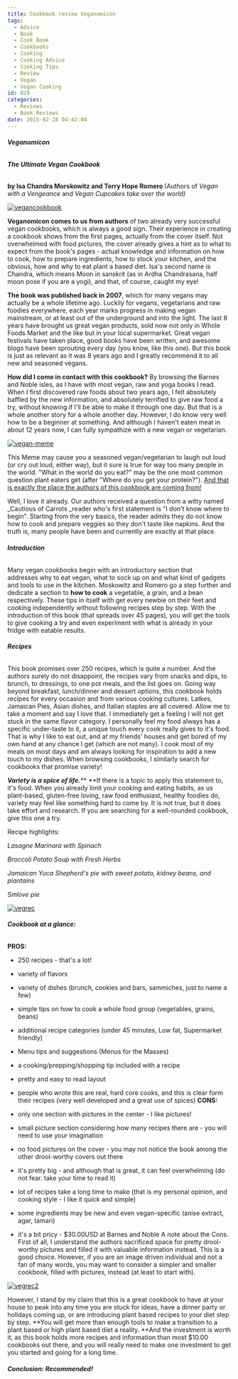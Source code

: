 ```yaml
---
title: Cookbook review Veganomicon
tags:
  - Advice
  - Book
  - Cook Book
  - Cookbooks
  - Cooking
  - Cooking Advice
  - Cooking Tips
  - Review
  - Vegan
  - Vegan Cooking
id: 829
categories:
  - Reviews
  - Book Reviews
date: 2015-02-28 04:42:04
---
```


###### **Veganomicon**

###### **The Ultimate Vegan Cookbook**

**by Isa Chandra Morskowitz and Terry Hope Romero&nbsp;**(Authors of _Vegan with a Vengeance_ and _Vegan Cupcakes take over the world)_

[![vegancookbook](http://girlintheraw.com/wp-content/uploads/2015/02/vegancookbook.jpg)](http://girlintheraw.com/wp-content/uploads/2015/02/vegancookbook.jpg)

**Veganomicon comes to us from authors** of two already very successful vegan cookbooks, which is always a good sign. Their experience in creating a cookbook shows from the first pages, actually from the cover itself. Not overwhelmed with food pictures, the cover already gives a hint as to what to expect from the book's pages - actual knowledge and information on how to cook, how to prepare ingredients, how to stock your kitchen, and the obvious, how and why to eat plant a based diet. Isa's second name is Chandra, which means Moon in sanskrit (as in Ardha Chandrasana, half moon pose if you are a yogi), and that, of course, caught my eye!

**The book was published back in 2007**, which for many vegans may actually be a whole lifetime ago. Luckily for vegans, vegetarians and raw foodies everywhere, each year marks progress in making vegan mainstream, or at least out of the underground and into the light. The last 8 years have brought us great vegan products, sold now not only in Whole Foods Market and the like but in your local supermarket. Great vegan festivals have taken place, good books have been written, and awesome blogs have been sprouting every day (you know, like this one). But this book is just as relevant as it was 8 years ago and I greatly recommend it to all new and seasoned vegans.

**How did I come in contact with this cookbook?** By browsing the Barnes and Noble isles, as I have with most vegan, raw and yoga books I read. When I first discovered raw foods about two years ago, I felt absolutely baffled by the new information, and absolutely terrified to give raw food a try, without knowing if I'll be able to make it through one day. But that is a whole another story for a whole another day. However, I do know very well how to be a beginner at something. And although I haven't eaten meat in about 12 years now, I can fully sympathize&nbsp;with a new vegan or vegetarian.

[![vegan-meme](http://girlintheraw.com/wp-content/uploads/2015/02/vegan-meme.jpg)](http://girlintheraw.com/wp-content/uploads/2015/02/vegan-meme.jpg)

This Meme may cause you a seasoned vegan/vegetarian to laugh out loud (or cry out loud, either way), but it sure is true for way too many people in the world. "What in the world do you eat?" may be the one most common question plant eaters get (after "Where do you get your protein?"). <span style="text-decoration: underline;">And that is exactly the place the authors of this cookbook are coming from!</span>

Well, I love it already. Our authors&nbsp;received a question from a witty named _Cautious of Carrots&nbsp;_reader who's first statement is "I don't know where to begin". Starting from the very basics, the reader admits they do not know how to cook and prepare veggies so they don't taste like napkins. And the truth is, many people have been and currently are exactly at that place.

###### **Introduction**

Many vegan cookbooks begin with an introductory section that addresses&nbsp;why to eat vegan, what to sock up on and what kind of gadgets and tools to use in the kitchen. Moskowitz and Romero go a step further and dedicate a section to **how to cook** a vegetable, a grain, and a bean respectively. These tips in itself with get every newbie on their feet and cooking independently without following recipes step by step. With the introduction of this book (that spreads over 45 pages), you will get the tools to give cooking a try and even experiment with what is already in your fridge with eatable results.

###### **Recipes**

This book promises over 250 recipes, which is quite a number. And the authors surely do not disappoint, the recipes vary from snacks and dips, to brunch, to dressings, to one pot meals, and the list goes on. Going way beyond breakfast, lunch/dinner and dessert options, this cookbook holds recipes for every occasion and from various cooking cultures. Latkes, Jamaican Pies, Asian dishes, and Italian staples are all covered. Allow me to take a moment and say I love that. I immediately get a feeling I will not get stuck in the same flavor category. I personally feel my food always has a specific under-taste to it, a unique touch every cook really gives to it's food. That is why I like to eat out, and at my friends' houses and get bored of my own hand at any chance I get (which are not many). I cook most of my meals on most days and am always looking for inspiration to add a new touch to my dishes. When browsing cookbooks, I similarly search for cookbooks that promise variety!

_**Variety is a spice of life.**_**&nbsp;**If there is a topic to apply this statement to, it's food. When you already limit your cooking and eating habits, as us plant-based, gluten-free loving, raw food enthusiast, healthy foodies do, variety may feel like something hard to come by. It is not true, but it does take effort and research. If you are searching for a well-rounded cookbook, give this one a try.

Recipe highlights:

_Lasagne Marinara with Spinach_

_Broccoli Potato Soup with Fresh Herbs_

_Jamaican Yuca Shepherd's pie with sweet potato, kidney beans, and plantains_

_Smlove pie_

[![vegrec](http://girlintheraw.com/wp-content/uploads/2015/02/vegrec.jpg)](http://girlintheraw.com/wp-content/uploads/2015/02/vegrec.jpg)

###### **Cookbook at a glance:**

**PROS:**

*   250 recipes - that's a lot!
*   variety of flavors
*   variety of dishes (brunch, cookies and bars, sammiches, just to name a few)
*   simple tips on how&nbsp;to cook a whole food group (vegetables, grains, beans)
*   additional recipe categories (under 45 minutes, Low fat, Supermarket friendly)
*   Menu tips and suggestions (Menus for the Masses)
*   a cooking/prepping/shopping tip included with a recipe
*   pretty and easy to read layout
*   people who wrote this are real, hard core cooks, and this is clear form their recipes (very well developed and a great use of spices)
**CONS:**

*   only one section with pictures in the center - I like pictures!
*   small picture section considering how many recipes there are - you will need to use your imagination
*   no food pictures on the cover - you may not notice the book among the other drool-worthy covers out there
*   it's pretty big - and although that is great, it can feel overwhelming (do not fear. take your time to read it)
*   lot of recipes take a long time to make (that is my personal opinion, and cooking style - I like it quick and simple)
*   some ingredients may be new and even vegan-specific (anise extract, agar, tamari)
*   it's a bit pricy - $30.00USD at Barnes and Noble
A note about the Cons. First of all, I understand the authors sacrificed space for pretty drool-worthy pictures and filled it with valuable information instead. This is a good choice. However, if you are an image driven individual and not a fan of many words, you may want to consider a simpler and smaller cookbook, filled with pictures, instead (at least to start with).

[![vegrec2](http://girlintheraw.com/wp-content/uploads/2015/02/vegrec2.jpg)](http://girlintheraw.com/wp-content/uploads/2015/02/vegrec2.jpg)

However, I stand by my claim that this is a great cookbook to have at your house to peak into any time you are stuck for ideas, have a dinner party or holidays coming up, or are introducing plant based recipes to your diet step by step. **You will get more than enough tools to make a transition to a plant based or high plant based diet a reality. **And the&nbsp;investment&nbsp;is worth it, as this book holds more recipes and information than most $10.00 cookbooks out there, and you will really need to make one investment to get you started and going for a long time.

###### **Conclusion: Recommended!&nbsp;**
